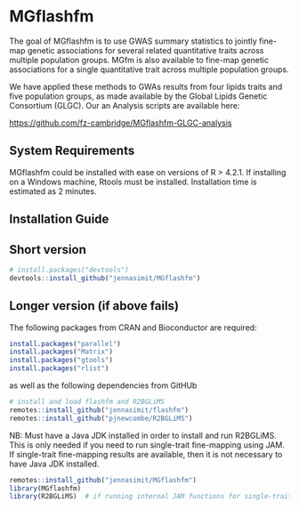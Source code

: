 

<!-- README.md is generated from README.Rmd. Please edit that file -->



# MGflashfm

<!-- badges: start -->
<!-- badges: end -->

The goal of MGflashfm is to use GWAS summary statistics to jointly fine-map genetic associations for several 
related quantitative traits across multiple population groups. MGfm is also available to fine-map genetic associations
for a single quantitative trait across multiple population groups.

We have applied these methods to GWAs results from four lipids traits and five population groups, as made available by
 the Global Lipids Genetic Consortium (GLGC). Our an 
Analysis scripts are available here:

https://github.com/fz-cambridge/MGflashfm-GLGC-analysis

## System Requirements

MGflashfm could be installed with ease on versions of R > 4.2.1.
If installing on a Windows machine, Rtools must be installed.
Installation time is estimated as 2 minutes.

## Installation Guide

## Short version

``` r
# install.packages("devtools")
devtools::install_github("jennasimit/MGflashfm")
```

## Longer version (if above fails)

The following packages from CRAN and Bioconductor are required:

``` r
install.packages("parallel")
install.packages("Matrix")
install.packages("gtools")
install.packages("rlist")
```

as well as the following dependencies from GitHUb


``` r
# install and load flashfm and R2BGLiMS
remotes::install_github("jennasimit/flashfm")
remotes::install_github("pjnewcombe/R2BGLiMS")
```

NB: Must have a Java JDK installed in order to install and run R2BGLiMS. This is only needed if you need to run single-trait fine-mapping using JAM. 
If single-trait fine-mapping results are available, then it is not necessary to have Java JDK installed.

``` r
remotes::install_github("jennasimit/MGflashfm")
library(MGflashfm)
library(R2BGLiMS)  # if running internal JAM functions for single-trait fine-mapping
```


